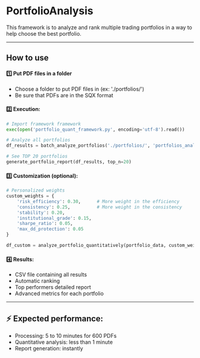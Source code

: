 # PortfolioAnalysis

This framework is to analyze and rank multiple trading portfolios in a way to help choose the best portfolio.

---

## How to use

#### :one: Put PDF files in a folder
- Choose a folder to put PDF files in (ex: './portfolios/')
- Be sure that PDFs are in the SQX format 


#### :two: Execution:
   ```python
   # Import framework framework
   exec(open('portfolio_quant_framework.py', encoding='utf-8').read())
   
   # Analyze all portfolios
   df_results = batch_analyze_portfolios('./portfolios/', 'portfolios_analysis.csv')
   
   # See TOP 20 portfolios
   generate_portfolio_report(df_results, top_n=20)
   ```


#### :three: Customization (optional):
   ```python
   # Personalized weights
   custom_weights = {
       'risk_efficiency': 0.30,      # More weight in the efficiency
       'consistency': 0.25,          # More weight in the consistency  
       'stability': 0.20,
       'institutional_grade': 0.15,
       'sharpe_ratio': 0.05,
       'max_dd_protection': 0.05
   }
   
   df_custom = analyze_portfolio_quantitatively(portfolio_data, custom_weights)
   ```


#### :four: Results:
- CSV file containing all results
- Automatic ranking
- Top performers detailed report
- Advanced metrics for each portfolio

---

## :zap: Expected performance:

- Processing: 5 to 10 minutes for 600 PDFs
- Quantitative analysis: less than 1 minute
- Report generation: instantly
